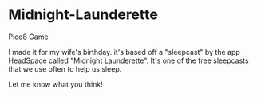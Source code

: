 # Midnight-Launderette
Pico8 Game

I made it for my wife's birthday. it's based off a "sleepcast" by the app HeadSpace called "Midnight Launderette".
It's one of the free sleepcasts that we use often to help us sleep.

Let me know what you think!
